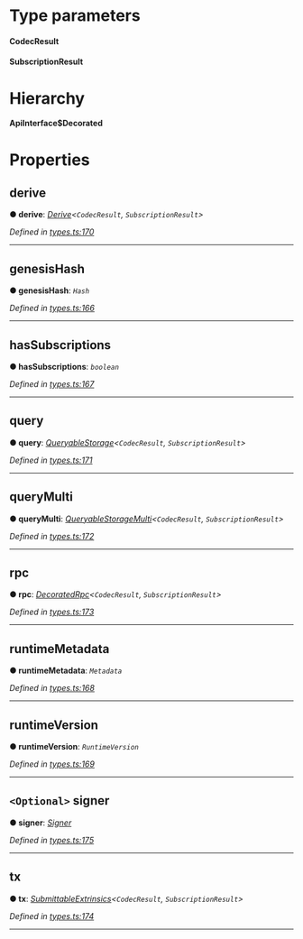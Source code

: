 

# Type parameters
#### CodecResult 
#### SubscriptionResult 
# Hierarchy

**ApiInterface$Decorated**

# Properties

<a id="derive"></a>

##  derive

**● derive**: *[Derive](_types_.derive.md)<`CodecResult`, `SubscriptionResult`>*

*Defined in [types.ts:170](https://github.com/polkadot-js/api/blob/5a857a3/packages/api/src/types.ts#L170)*

___
<a id="genesishash"></a>

##  genesisHash

**● genesisHash**: *`Hash`*

*Defined in [types.ts:166](https://github.com/polkadot-js/api/blob/5a857a3/packages/api/src/types.ts#L166)*

___
<a id="hassubscriptions"></a>

##  hasSubscriptions

**● hasSubscriptions**: *`boolean`*

*Defined in [types.ts:167](https://github.com/polkadot-js/api/blob/5a857a3/packages/api/src/types.ts#L167)*

___
<a id="query"></a>

##  query

**● query**: *[QueryableStorage](_types_.queryablestorage.md)<`CodecResult`, `SubscriptionResult`>*

*Defined in [types.ts:171](https://github.com/polkadot-js/api/blob/5a857a3/packages/api/src/types.ts#L171)*

___
<a id="querymulti"></a>

##  queryMulti

**● queryMulti**: *[QueryableStorageMulti](../modules/_types_.md#queryablestoragemulti)<`CodecResult`, `SubscriptionResult`>*

*Defined in [types.ts:172](https://github.com/polkadot-js/api/blob/5a857a3/packages/api/src/types.ts#L172)*

___
<a id="rpc"></a>

##  rpc

**● rpc**: *[DecoratedRpc](_types_.decoratedrpc.md)<`CodecResult`, `SubscriptionResult`>*

*Defined in [types.ts:173](https://github.com/polkadot-js/api/blob/5a857a3/packages/api/src/types.ts#L173)*

___
<a id="runtimemetadata"></a>

##  runtimeMetadata

**● runtimeMetadata**: *`Metadata`*

*Defined in [types.ts:168](https://github.com/polkadot-js/api/blob/5a857a3/packages/api/src/types.ts#L168)*

___
<a id="runtimeversion"></a>

##  runtimeVersion

**● runtimeVersion**: *`RuntimeVersion`*

*Defined in [types.ts:169](https://github.com/polkadot-js/api/blob/5a857a3/packages/api/src/types.ts#L169)*

___
<a id="signer"></a>

## `<Optional>` signer

**● signer**: *[Signer](_types_.signer.md)*

*Defined in [types.ts:175](https://github.com/polkadot-js/api/blob/5a857a3/packages/api/src/types.ts#L175)*

___
<a id="tx"></a>

##  tx

**● tx**: *[SubmittableExtrinsics](_types_.submittableextrinsics.md)<`CodecResult`, `SubscriptionResult`>*

*Defined in [types.ts:174](https://github.com/polkadot-js/api/blob/5a857a3/packages/api/src/types.ts#L174)*

___


